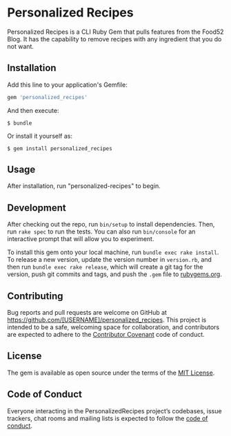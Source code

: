 # Personalized Recipes

Personalized Recipes is a CLI Ruby Gem that pulls features from the Food52 Blog.  It has the capability to remove recipes with any ingredient that you do not want.  

## Installation

Add this line to your application's Gemfile:

```ruby
gem 'personalized_recipes'
```

And then execute:

    $ bundle

Or install it yourself as:

    $ gem install personalized_recipes

## Usage

After installation, run "personalized-recipes" to begin.

## Development

After checking out the repo, run `bin/setup` to install dependencies. Then, run `rake spec` to run the tests. You can also run `bin/console` for an interactive prompt that will allow you to experiment.

To install this gem onto your local machine, run `bundle exec rake install`. To release a new version, update the version number in `version.rb`, and then run `bundle exec rake release`, which will create a git tag for the version, push git commits and tags, and push the `.gem` file to [rubygems.org](https://rubygems.org).

## Contributing

Bug reports and pull requests are welcome on GitHub at https://github.com/[USERNAME]/personalized_recipes. This project is intended to be a safe, welcoming space for collaboration, and contributors are expected to adhere to the [Contributor Covenant](http://contributor-covenant.org) code of conduct.

## License

The gem is available as open source under the terms of the [MIT License](http://opensource.org/licenses/MIT).

## Code of Conduct

Everyone interacting in the PersonalizedRecipes project’s codebases, issue trackers, chat rooms and mailing lists is expected to follow the [code of conduct](https://github.com/[USERNAME]/personalized_recipes/blob/master/CODE_OF_CONDUCT.md).
